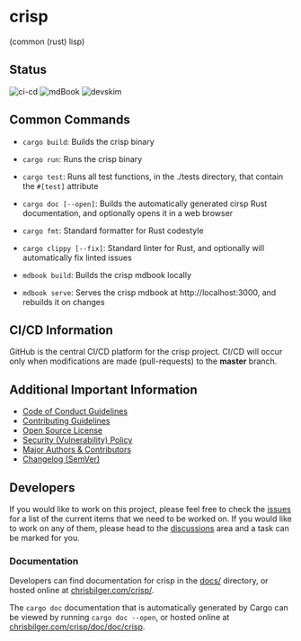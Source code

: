 # crisp

(common (rust) lisp)

## Status

![ci-cd](https://github.com/ChristopherBilg/crisp/actions/workflows/ci-cd.yml/badge.svg)
![mdBook](https://github.com/ChristopherBilg/crisp/actions/workflows/gh-pages.yml/badge.svg)
![devskim](https://github.com/ChristopherBilg/crisp/actions/workflows/devskim.yml/badge.svg)

## Common Commands

- `cargo build`: Builds the crisp binary
- `cargo run`: Runs the crisp binary
- `cargo test`: Runs all test functions, in the ./tests directory, that contain the `#[test]` attribute
- `cargo doc [--open]`: Builds the automatically generated cirsp Rust documentation, and optionally opens it in a web browser

- `cargo fmt`: Standard formatter for Rust codestyle
- `cargo clippy [--fix]`: Standard linter for Rust, and optionally will automatically fix linted issues

- `mdbook build`: Builds the crisp mdbook locally
- `mdbook serve`: Serves the crisp mdbook at http://localhost:3000, and rebuilds it on changes

## CI/CD Information

GitHub is the central CI/CD platform for the crisp project. CI/CD will occur only when modifications are made (pull-requests) to the **master** branch.

## Additional Important Information

- [Code of Conduct Guidelines](./CODE_OF_CONDUCT.md)
- [Contributing Guidelines](./CONTRIBUTING.md)
- [Open Source License](./LICENSE.md)
- [Security (Vulnerability) Policy](./SECURITY.md)
- [Major Authors & Contributors](./AUTHORS.md)
- [Changelog (SemVer)](./CHANGELOG.md)

## Developers

If you would like to work on this project, please feel free to check the [issues](https://github.com/ChristopherBilg/crisp/issues) for a list of the current items that we need to be worked on. If you would like to work on any of them, please head to the [discussions](https://github.com/ChristopherBilg/crisp/discussions) area and a task can be marked for you.

### Documentation

Developers can find documentation for crisp in the [docs/](./docs/) directory, or hosted online at [chrisbilger.com/crisp/](https://chrisbilger.com/crisp/).

The `cargo doc` documentation that is automatically generated by Cargo can be viewed by running `cargo doc --open`, or hosted online at [chrisbilger.com/crisp/doc/doc/crisp](https://chrisbilger.com/crisp/doc/doc/crisp).

